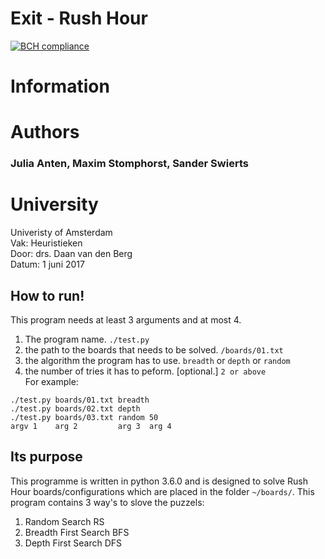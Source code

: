 # Exit - Rush Hour
[![BCH compliance](https://bettercodehub.com/edge/badge/JuliaAnten/Exit?branch=master)](https://bettercodehub.com/)

# Information
# Authors
<h3> Julia Anten, Maxim Stomphorst, Sander Swierts<h3/>


# University
Univeristy of Amsterdam<br>
Vak: Heuristieken<br>
Door: drs. Daan van den Berg<br>
Datum: 1 juni 2017


## How to run!
This program needs at least 3 arguments and at most 4.
1. The program name. `./test.py`
2. the path to the boards that needs to be solved. `/boards/01.txt`
3. the algorithm the program has to use. `breadth` or `depth` or `random`
3. the number of tries it has to peform. [optional.] `2 or above`<br>
For example:
```
./test.py boards/01.txt breadth
./test.py boards/02.txt depth
./test.py boards/03.txt random 50
argv 1    arg 2         arg 3  arg 4
```

## Its purpose
This programme is written in python 3.6.0 and is designed to solve Rush Hour boards/configurations which are placed in the folder `~/boards/`.
This program contains 3 way's to slove the puzzels:
1. Random Search RS
2. Breadth First Search BFS
3. Depth First Search DFS
